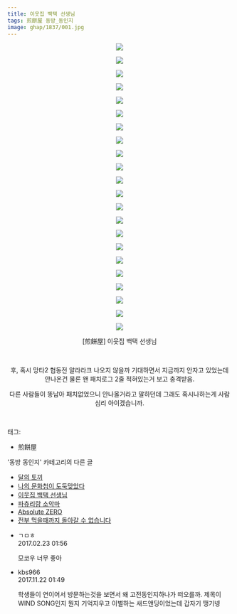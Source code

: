 ```yaml
---
title: 이웃집 백택 선생님
tags: 煎餅屋 동방_동인지
image: ghap/1837/001.jpg
---
```

<div class="article">
<p style="text-align: center; clear: none; float: none;"><img src="{{ site.nasurl }}/ghap/1837/001.jpg"/></p>
<p style="text-align: center; clear: none; float: none;"><img src="{{ site.nasurl }}/ghap/1837/002.jpg"/></p>
<p style="text-align: center; clear: none; float: none;"><img src="{{ site.nasurl }}/ghap/1837/003.jpg"/></p>
<p style="text-align: center; clear: none; float: none;"><img src="{{ site.nasurl }}/ghap/1837/004.jpg"/></p>
<p style="text-align: center; clear: none; float: none;"><img src="{{ site.nasurl }}/ghap/1837/005.jpg"/></p>
<p style="text-align: center; clear: none; float: none;"><img src="{{ site.nasurl }}/ghap/1837/006.jpg"/></p>
<p style="text-align: center; clear: none; float: none;"><img src="{{ site.nasurl }}/ghap/1837/007.jpg"/></p>
<p style="text-align: center; clear: none; float: none;"><img src="{{ site.nasurl }}/ghap/1837/008.jpg"/></p>
<p style="text-align: center; clear: none; float: none;"><img src="{{ site.nasurl }}/ghap/1837/009.jpg"/></p>
<p style="text-align: center; clear: none; float: none;"><img src="{{ site.nasurl }}/ghap/1837/010.jpg"/></p>
<p style="text-align: center; clear: none; float: none;"><img src="{{ site.nasurl }}/ghap/1837/011.jpg"/></p>
<p style="text-align: center; clear: none; float: none;"><img src="{{ site.nasurl }}/ghap/1837/012.jpg"/></p>
<p style="text-align: center; clear: none; float: none;"><img src="{{ site.nasurl }}/ghap/1837/013.jpg"/></p>
<p style="text-align: center; clear: none; float: none;"><img src="{{ site.nasurl }}/ghap/1837/014.jpg"/></p>
<p style="text-align: center; clear: none; float: none;"><img src="{{ site.nasurl }}/ghap/1837/015.jpg"/></p>
<p style="text-align: center; clear: none; float: none;"><img src="{{ site.nasurl }}/ghap/1837/016.jpg"/></p>
<p style="text-align: center; clear: none; float: none;"><img src="{{ site.nasurl }}/ghap/1837/017.jpg"/></p>
<p style="text-align: center; clear: none; float: none;"><img src="{{ site.nasurl }}/ghap/1837/018.jpg"/></p>
<p style="text-align: center; clear: none; float: none;"><img src="{{ site.nasurl }}/ghap/1837/019.jpg"/></p>
<p style="text-align: center; clear: none; float: none;"><img src="{{ site.nasurl }}/ghap/1837/020.jpg"/></p>
<p style="text-align: center; clear: none; float: none;"><img src="{{ site.nasurl }}/ghap/1837/021.jpg"/></p>
<p style="text-align: center; clear: none; float: none;"><img src="{{ site.nasurl }}/ghap/1837/022.jpg"/></p>
<p style="text-align: center; clear: none; float: none;">[煎餅屋] 이웃집 백택 선생님</p>
<p style="text-align: center; clear: none; float: none;"><br/></p>
<p style="text-align: center; clear: none; float: none;">후, 혹시 망타2 협동전 알라라크 나오지 않을까 기대하면서 지금까지 안자고 있었는데 안나온건 물론 왠 패치로그 2줄 적혀있는거 보고 충격받음.</p>
<p style="text-align: center; clear: none; float: none;">다른 사람들이 똥남아 패치없었으니 안나올거라고 말하던데 그래도 혹시나하는게 사람심리 아이겠습니까.</p>
<p><br/></p>
</div><div class="tagTrail">
<p>태그: </p>
<ul>
<li>煎餅屋</li>
</ul>
</div><div class="another">
<p>'동방 동인지' 카테고리의 다른 글</p>
<ul>
<li><a href="/2016-08-26-ghap_1839">달의 토끼</a></li>
<li><a href="/2016-08-26-ghap_1838">나의 문화첩이 도둑맞았다</a></li>
<li><a href="/2016-08-26-ghap_1837">이웃집 백택 선생님</a></li>
<li><a href="/2016-08-26-ghap_1835">파츄리랑 소악마</a></li>
<li><a href="/2016-08-25-ghap_1834">Absolute ZERO</a></li>
<li><a href="/2016-08-25-ghap_1826">전부 먹을때까지 돌아갈 수 없습니다</a></li>
</ul>
</div><div class="cb_module cb_fluid">
<div class="cb_wrt cb_profile">
<div class="comment">
<ul>
<li class="cb_thumb_off" id="comment14922684">
<div class="cb_comment_area">
<div class="cb_info_area">
<div class="cb_section">
<span class="cb_nick_name">ㄱㅁㅎ</span>
</div>
<div class="cb_section">
<span class="cb_date">2017.02.23 01:56 </span>
</div>
</div>
<div class="cb_dsc_comment">
<p class="cb_dsc">
											모코우 너무 좋아
										</p>
</div>
</div></li>
<li class="cb_thumb_off" id="comment15134764">
<div class="cb_comment_area">
<div class="cb_info_area">
<div class="cb_section">
<span class="cb_nick_name">kbs966</span>
</div>
<div class="cb_section">
<span class="cb_date">2017.11.22 01:49 </span>
</div>
</div>
<div class="cb_dsc_comment">
<p class="cb_dsc">
											학생들이 연이어서 방문하는것을 보면서 왜 고전동인지하나가 떠오를까. 제목이 WIND SONG인지 뭔지 기억지우고 이별하는 새드앤딩이었는데 갑자기 땡기넹
										</p>
</div>
</div></li>
</ul>
</div>
</div><!-- commentList close -->
</div>